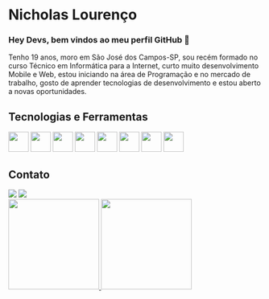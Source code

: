 # Nicholas Lourenço


### Hey Devs, bem vindos ao meu perfil GitHub 👋

Tenho 19 anos, moro em São José dos Campos-SP, sou recém formado no curso Técnico em Informática para a Internet, curto muito desenvolvimento 
Mobile e Web, estou iniciando na área de Programação e no mercado de trabalho, gosto de aprender tecnologias de desenvolvimento e estou aberto 
a novas oportunidades.

## Tecnologias e Ferramentas

<img width="40" height="40" src="https://cdn.jsdelivr.net/gh/devicons/devicon/icons/csharp/csharp-original.svg" />  <img width="40" height="40" src="https://cdn.jsdelivr.net/gh/devicons/devicon/icons/css3/css3-original.svg" />  <img width="40" height="40" src="https://cdn.jsdelivr.net/gh/devicons/devicon/icons/html5/html5-original.svg" />  <img width="40" height="40" src="https://cdn.jsdelivr.net/gh/devicons/devicon/icons/javascript/javascript-plain.svg" />  <img width="40" height="40" src="https://cdn.jsdelivr.net/gh/devicons/devicon/icons/mysql/mysql-original.svg" />  <img width="40" height="40" src="https://cdn.jsdelivr.net/gh/devicons/devicon/icons/dotnetcore/dotnetcore-original.svg" />  <img width="40" height="40" src="https://cdn.jsdelivr.net/gh/devicons/devicon/icons/github/github-original.svg" />  <img width="40" height="40" src="https://cdn.jsdelivr.net/gh/devicons/devicon/icons/bootstrap/bootstrap-original.svg" />

## Contato

<div>
<a href = "mailto:nicklourenc@gmail.com"><img src="https://img.shields.io/badge/Gmail-D14836?style=for-the-badge&logo=gmail&logoColor=white" target="_blank"></a>
<a href="https://www.linkedin.com/in/nicholas-louren%C3%A7o-570323205" target="_blank"><img src="https://img.shields.io/badge/-LinkedIn-%230077B5?style=for-the-badge&logo=linkedin&logoColor=white" target="_blank"></a>   
</div>

<div>
<a href="https://github.com/nicholaslourenco">
<img height="180em" src="https://github-readme-stats.vercel.app/api/top-langs/?username=seu-usuário-aqui&layout=compact&langs_count=7&theme=dracula"/>
<img height="180em" src="https://github-readme-stats.vercel.app/api?username=seu-usuário-aqui&show_icons=true&theme=dracula&include_all_commits=true&count_private=true"/>
</div>
